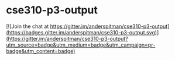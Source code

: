 # cse310-p3-output

[![Join the chat at https://gitter.im/anderspitman/cse310-p3-output](https://badges.gitter.im/anderspitman/cse310-p3-output.svg)](https://gitter.im/anderspitman/cse310-p3-output?utm_source=badge&utm_medium=badge&utm_campaign=pr-badge&utm_content=badge)
